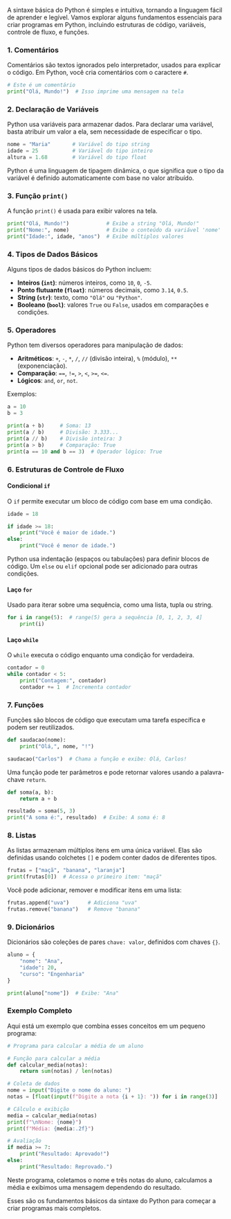 A sintaxe básica do Python é simples e intuitiva, tornando a linguagem fácil de aprender e legível. Vamos explorar alguns fundamentos essenciais para criar programas em Python, incluindo estruturas de código, variáveis, controle de fluxo, e funções.

### 1. Comentários
Comentários são textos ignorados pelo interpretador, usados para explicar o código. Em Python, você cria comentários com o caractere `#`.

```python
# Este é um comentário
print("Olá, Mundo!")  # Isso imprime uma mensagem na tela
```

### 2. Declaração de Variáveis
Python usa variáveis para armazenar dados. Para declarar uma variável, basta atribuir um valor a ela, sem necessidade de especificar o tipo.

```python
nome = "Maria"       # Variável do tipo string
idade = 25           # Variável do tipo inteiro
altura = 1.68        # Variável do tipo float
```

Python é uma linguagem de tipagem dinâmica, o que significa que o tipo da variável é definido automaticamente com base no valor atribuído.

### 3. Função `print()`
A função `print()` é usada para exibir valores na tela.

```python
print("Olá, Mundo!")            # Exibe a string "Olá, Mundo!"
print("Nome:", nome)            # Exibe o conteúdo da variável 'nome'
print("Idade:", idade, "anos")  # Exibe múltiplos valores
```

### 4. Tipos de Dados Básicos
Alguns tipos de dados básicos do Python incluem:
- **Inteiros (`int`)**: números inteiros, como `10`, `0`, `-5`.
- **Ponto flutuante (`float`)**: números decimais, como `3.14`, `0.5`.
- **String (`str`)**: texto, como `"Olá"` ou `"Python"`.
- **Booleano (`bool`)**: valores `True` ou `False`, usados em comparações e condições.

### 5. Operadores
Python tem diversos operadores para manipulação de dados:

- **Aritméticos**: `+`, `-`, `*`, `/`, `//` (divisão inteira), `%` (módulo), `**` (exponenciação).
- **Comparação**: `==`, `!=`, `>`, `<`, `>=`, `<=`.
- **Lógicos**: `and`, `or`, `not`.

Exemplos:
```python
a = 10
b = 3

print(a + b)     # Soma: 13
print(a / b)     # Divisão: 3.333...
print(a // b)    # Divisão inteira: 3
print(a > b)     # Comparação: True
print(a == 10 and b == 3)  # Operador lógico: True
```

### 6. Estruturas de Controle de Fluxo

#### Condicional `if`
O `if` permite executar um bloco de código com base em uma condição.

```python
idade = 18

if idade >= 18:
    print("Você é maior de idade.")
else:
    print("Você é menor de idade.")
```

Python usa indentação (espaços ou tabulações) para definir blocos de código. Um `else` ou `elif` opcional pode ser adicionado para outras condições.

#### Laço `for`
Usado para iterar sobre uma sequência, como uma lista, tupla ou string.

```python
for i in range(5):  # range(5) gera a sequência [0, 1, 2, 3, 4]
    print(i)
```

#### Laço `while`
O `while` executa o código enquanto uma condição for verdadeira.

```python
contador = 0
while contador < 5:
    print("Contagem:", contador)
    contador += 1  # Incrementa contador
```

### 7. Funções
Funções são blocos de código que executam uma tarefa específica e podem ser reutilizados.

```python
def saudacao(nome):
    print("Olá,", nome, "!")

saudacao("Carlos")  # Chama a função e exibe: Olá, Carlos!
```

Uma função pode ter parâmetros e pode retornar valores usando a palavra-chave `return`.

```python
def soma(a, b):
    return a + b

resultado = soma(5, 3)
print("A soma é:", resultado)  # Exibe: A soma é: 8
```

### 8. Listas
As listas armazenam múltiplos itens em uma única variável. Elas são definidas usando colchetes `[]` e podem conter dados de diferentes tipos.

```python
frutas = ["maçã", "banana", "laranja"]
print(frutas[0])  # Acessa o primeiro item: "maçã"
```

Você pode adicionar, remover e modificar itens em uma lista:
```python
frutas.append("uva")      # Adiciona "uva"
frutas.remove("banana")   # Remove "banana"
```

### 9. Dicionários
Dicionários são coleções de pares `chave: valor`, definidos com chaves `{}`.

```python
aluno = {
    "nome": "Ana",
    "idade": 20,
    "curso": "Engenharia"
}

print(aluno["nome"])  # Exibe: "Ana"
```

### Exemplo Completo

Aqui está um exemplo que combina esses conceitos em um pequeno programa:

```python
# Programa para calcular a média de um aluno

# Função para calcular a média
def calcular_media(notas):
    return sum(notas) / len(notas)

# Coleta de dados
nome = input("Digite o nome do aluno: ")
notas = [float(input(f"Digite a nota {i + 1}: ")) for i in range(3)]

# Cálculo e exibição
media = calcular_media(notas)
print(f"\nNome: {nome}")
print(f"Média: {media:.2f}")

# Avaliação
if media >= 7:
    print("Resultado: Aprovado!")
else:
    print("Resultado: Reprovado.")
```

Neste programa, coletamos o nome e três notas do aluno, calculamos a média e exibimos uma mensagem dependendo do resultado.

Esses são os fundamentos básicos da sintaxe do Python para começar a criar programas mais completos.
